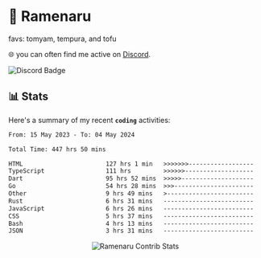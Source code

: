 # 🍜 Ramenaru
favs: tomyam, tempura, and tofu

🌐 you can often find me active on [Discord](https://discordapp.com/users/503291004200157185).

![Discord Badge](https://dcbadge.vercel.app/api/shield/503291004200157185)

## 📊 Stats

Here's a summary of my recent **`coding`** activities:

<!--START_SECTION:waka-->

```txt
From: 15 May 2023 - To: 04 May 2024

Total Time: 447 hrs 50 mins

HTML                       127 hrs 1 min   >>>>>>>------------------   28.36 %
TypeScript                 111 hrs         >>>>>>-------------------   24.79 %
Dart                       95 hrs 52 mins  >>>>>--------------------   21.41 %
Go                         54 hrs 28 mins  >>>----------------------   12.16 %
Other                      9 hrs 49 mins   >------------------------   02.20 %
Rust                       6 hrs 31 mins   -------------------------   01.46 %
JavaScript                 6 hrs 26 mins   -------------------------   01.44 %
CSS                        5 hrs 37 mins   -------------------------   01.26 %
Bash                       4 hrs 13 mins   -------------------------   00.94 %
JSON                       3 hrs 31 mins   -------------------------   00.79 %
```

<!--END_SECTION:waka-->

<div style="text-align: center;">
   <img align="center" src="https://github-readme-streak-stats.herokuapp.com/?user=Ramenaru&theme=dark&card_width=520" alt="Ramenaru Contrib Stats" />
</div>

